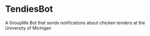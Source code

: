 # TendiesBot
A GroupMe Bot that sends notifications about chicken tenders at the University of Michigan
